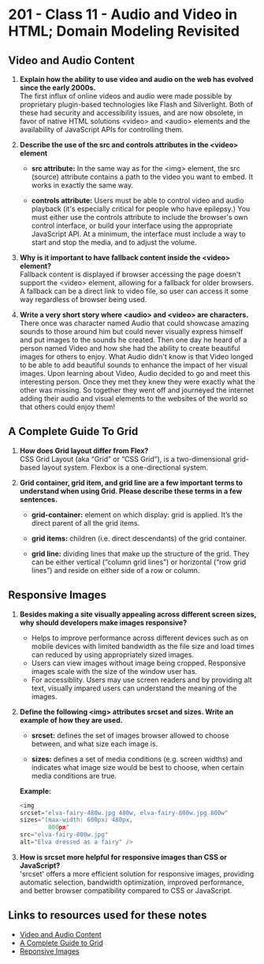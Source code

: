 # 201 - Class 11  - Audio and Video in HTML; Domain Modeling Revisited

## Video and Audio Content

1. **Explain how the ability to use video and audio on the web has evolved since the early 2000s.**  
The first influx of online videos and audio were made possible by proprietary plugin-based technologies like Flash and Silverlight. Both of these had security and accessibility issues, and are now obsolete, in favor of native HTML solutions \<video> and \<audio> elements and the availability of JavaScript APIs for controlling them.

2. **Describe the use of the src and controls attributes in the \<video> element**  

    * **src attribute:** In the same way as for the \<img> element, the src (source) attribute contains a path to the video you want to embed. It works in exactly the same way.

    * **controls attribute:** Users must be able to control video and audio playback (it's especially critical for people who have epilepsy.) You must either use the controls attribute to include the browser's own control interface, or build your interface using the appropriate JavaScript API. At a minimum, the interface must include a way to start and stop the media, and to adjust the volume.

3. **Why is it important to have fallback content inside the \<video> element?**  
Fallback content is displayed if browser accessing the page doesn't support the \<video> element, allowing for a fallback for older browsers. A fallback can be a direct link to video file, so user can access it some way regardless of browser being used.

4. **Write a very short story where \<audio> and \<video> are characters.**  
There once was character named Audio that could showcase amazing sounds to those around him but could never visually express himself and put images to the sounds he created.  Then one day he heard of a person named Video and how she had the ability to create beautiful images for others to enjoy.  What Audio didn't know is that Video longed to be able to add beautiful sounds to enhance the impact of her visual images.  Upon learning about Video, Audio decided to go and meet this interesting person.  Once they met they knew they were exactly what the other was missing.  So together they went off and journeyed the internet adding their audio and visual elements to the websites of the world so that others could enjoy them!

## A Complete Guide To Grid

1. **How does Grid layout differ from Flex?**  
CSS Grid Layout (aka “Grid” or “CSS Grid”), is a two-dimensional grid-based layout system.  Flexbox is a one-directional system.  

2. **Grid container, grid item, and grid line are a few important terms to understand when using Grid. Please describe these terms in a few sentences.**  

    * **grid-container:** element on which display: grid is applied. It’s the direct parent of all the grid items.

    * **grid items:** children (i.e. direct descendants) of the grid container.

    * **grid line:**  dividing lines that make up the structure of the grid. They can be either vertical (“column grid lines”) or horizontal (“row grid lines”) and reside on either side of a row or column.

## Responsive Images

1. **Besides making a site visually appealing across different screen sizes, why should developers make images responsive?**  
    * Helps to improve performance across different devices such as on mobile devices with limited bandwidth as the file size and load times can reduced by using appropriately sized images.  
    * Users can view images without image being cropped. Responsive images scale with the size of the window user has.  
    * For accessiblity.  Users may use screen readers and by providing alt text, visually impared users can understand the meaning of the images.

2. **Define the following \<img> attributes srcset and sizes. Write an example of how they are used.**  
    * **srcset:** defines the set of images browser allowed to choose between, and what size each image is.

    * **sizes:** defines a set of media conditions (e.g. screen widths) and indicates what image size would be best to choose, when certain media conditions are true.

    **Example:**

    ```javascript
    <img
    srcset="elva-fairy-480w.jpg 480w, elva-fairy-800w.jpg 800w"
    sizes="(max-width: 600px) 480px,
            800px"
    src="elva-fairy-800w.jpg"
    alt="Elva dressed as a fairy" />
    ```  

3. **How is srcset more helpful for responsive images than CSS or JavaScript?**  
'srcset' offers a more efficient solution for responsive images, providing automatic selection, bandwidth optimization, improved performance, and better browser compatibility compared to CSS or JavaScript.

## Links to resources used for these notes

* [Video and Audio Content](https://developer.mozilla.org/en-US/docs/Learn/HTML/Multimedia_and_embedding/Video_and_audio_content)
* [A Complete Guide to Grid](https://css-tricks.com/snippets/css/complete-guide-grid/)
* [Reponsive Images](https://developer.mozilla.org/en-US/docs/Learn/HTML/Multimedia_and_embedding/Responsive_images)
